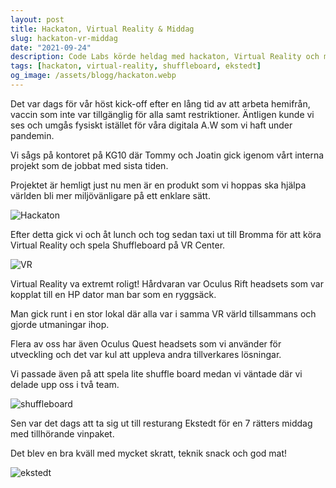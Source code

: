 ```yaml
---
layout: post
title: Hackaton, Virtual Reality & Middag
slug: hackaton-vr-middag
date: "2021-09-24"
description: Code Labs körde heldag med hackaton, Virtual Reality och middag på Ekstedt.
tags: [hackaton, virtual-reality, shuffleboard, ekstedt]
og_image: /assets/blogg/hackaton.webp
---
```


Det var dags för vår höst kick-off efter en lång tid av att arbeta hemifrån, vaccin som inte var tillgänglig för alla
samt restriktioner. Äntligen kunde vi ses och umgås fysiskt istället för våra digitala A.W som vi haft under pandemin.

Vi sågs på kontoret på KG10 där Tommy och Joatin gick igenom vårt interna projekt som de jobbat med sista tiden.

Projektet är hemligt just nu men är en produkt som vi hoppas ska hjälpa världen bli mer miljövänligare på ett enklare sätt.

![Hackaton](/assets/blogg/hackaton.webp)

Efter detta gick vi och åt lunch och tog sedan taxi ut till Bromma för att köra Virtual Reality och spela Shuffleboard på VR Center.

![VR](/assets/blogg/vr.jpeg)

Virtual Reality va extremt roligt! Hårdvaran var Oculus Rift headsets som var kopplat till en HP dator man bar som en ryggsäck.

Man gick runt i en stor lokal där alla var i samma VR värld tillsammans och gjorde utmaningar ihop.

Flera av oss har även Oculus Quest headsets som vi använder för utveckling och det var kul att uppleva
andra tillverkares lösningar.

Vi passade även på att spela lite shuffle board medan vi väntade där vi delade upp oss i två team.

![shuffleboard](/assets/blogg/shuffleboard.webp)

Sen var det dags att ta sig ut till resturang Ekstedt för en 7 rätters middag med tillhörande vinpaket.

Det blev en bra kväll med mycket skratt, teknik snack och god mat!

![ekstedt](/assets/blogg/ekstedt.webp)
